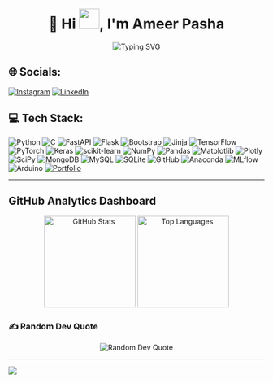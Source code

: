 <h1 align="center">💫 Hi <img src="https://raw.githubusercontent.com/MartinHeinz/MartinHeinz/master/wave.gif" width="40px" height="40px" />, I'm Ameer Pasha</h1>
<div align="center">
  <img src="https://readme-typing-svg.herokuapp.com?font=Fira+Code&size=28&duration=3000&pause=1000&color=0077b6&center=true&vCenter=true&width=700&lines=AI+%26+ML+Engineer;Python+Developer;Aspiring+Data+Scientist+Enthusiast;From+India+%F0%9F%87%AE%F0%9F%87%B3" alt="Typing SVG" />
</div>


## 🌐 Socials:
[![Instagram](https://img.shields.io/badge/Instagram-E4405F?style=for-the-badge&logo=instagram&logoColor=white)](https://instagram.com/ameer.k126) 
[![LinkedIn](https://img.shields.io/badge/LinkedIn-0077B5?style=for-the-badge&logo=linkedin&logoColor=white)](https://www.linkedin.com/in/ameer-pasha-k/)

## 💻 Tech Stack:
![Python](https://img.shields.io/badge/Python-3776AB?style=for-the-badge&logo=python&logoColor=white) ![C](https://img.shields.io/badge/C-00599C?style=for-the-badge&logo=c&logoColor=white) ![FastAPI](https://img.shields.io/badge/FastAPI-005571?style=for-the-badge&logo=fastapi&logoColor=white) ![Flask](https://img.shields.io/badge/Flask-000000?style=for-the-badge&logo=flask&logoColor=white) ![Bootstrap](https://img.shields.io/badge/Bootstrap-7952B3?style=for-the-badge&logo=bootstrap&logoColor=white) ![Jinja](https://img.shields.io/badge/Jinja-B41717?style=for-the-badge&logo=jinja&logoColor=white) ![TensorFlow](https://img.shields.io/badge/TensorFlow-FF6F00?style=for-the-badge&logo=tensorflow&logoColor=white) ![PyTorch](https://img.shields.io/badge/PyTorch-EE4C2C?style=for-the-badge&logo=pytorch&logoColor=white) ![Keras](https://img.shields.io/badge/Keras-D00000?style=for-the-badge&logo=keras&logoColor=white) ![scikit-learn](https://img.shields.io/badge/scikit--learn-F7931E?style=for-the-badge&logo=scikit-learn&logoColor=white) ![NumPy](https://img.shields.io/badge/NumPy-013243?style=for-the-badge&logo=numpy&logoColor=white) ![Pandas](https://img.shields.io/badge/Pandas-150458?style=for-the-badge&logo=pandas&logoColor=white) ![Matplotlib](https://img.shields.io/badge/Matplotlib-11557C?style=for-the-badge&logo=python&logoColor=white) ![Plotly](https://img.shields.io/badge/Plotly-3F4F75?style=for-the-badge&logo=plotly&logoColor=white) ![SciPy](https://img.shields.io/badge/SciPy-0C55A5?style=for-the-badge&logo=scipy&logoColor=white) ![MongoDB](https://img.shields.io/badge/MongoDB-47A248?style=for-the-badge&logo=mongodb&logoColor=white) ![MySQL](https://img.shields.io/badge/MySQL-4479A1?style=for-the-badge&logo=mysql&logoColor=white) ![SQLite](https://img.shields.io/badge/SQLite-003B57?style=for-the-badge&logo=sqlite&logoColor=white) ![GitHub](https://img.shields.io/badge/GitHub-181717?style=for-the-badge&logo=github&logoColor=white) ![Anaconda](https://img.shields.io/badge/Anaconda-44A833?style=for-the-badge&logo=anaconda&logoColor=white) ![MLflow](https://img.shields.io/badge/MLflow-0194E2?style=for-the-badge&logo=mlflow&logoColor=white) ![Arduino](https://img.shields.io/badge/Arduino-00979D?style=for-the-badge&logo=arduino&logoColor=white) [![Portfolio](https://img.shields.io/badge/Portfolio-FF5722?style=for-the-badge&logo=todoist&logoColor=white)](#)

---

## GitHub Analytics Dashboard

<div align="center">
  <img height="180em" src="https://github-readme-stats.vercel.app/api?username=Ameer-pasha&show_icons=true&theme=tokyonight&include_all_commits=true&count_private=true" alt="GitHub Stats"/>
  <img height="180em" src="https://github-readme-stats.vercel.app/api/top-langs/?username=Ameer-pasha&layout=compact&langs_count=8&theme=tokyonight" alt="Top Languages"/>
</div>


### ✍️ Random Dev Quote
<div align="center">
  <img src="https://quotes-github-readme.vercel.app/api?type=horizontal&theme=radical" alt="Random Dev Quote"/>
</div>

---
[![](https://visitcount.itsvg.in/api?id=Ameer-pasha&icon=0&color=0)](https://visitcount.itsvg.in)

<!-- Proudly created with GPRM ( https://gprm.itsvg.in ) -->
